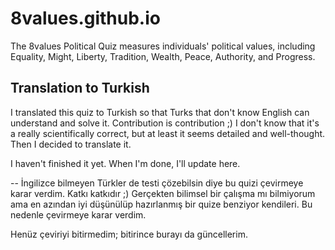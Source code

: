 # 8values.github.io
The 8values Political Quiz measures individuals' political values, including Equality, Might, Liberty, Tradition, Wealth, Peace, Authority, and Progress.

## Translation to Turkish
I translated this quiz to Turkish so that Turks that don't know English can understand and solve it. Contribution is contribution ;) I don't know that it's a really scientifically correct, but at least it seems detailed and well-thought. Then I decided to translate it.

I haven't finished it yet. When I'm done, I'll update here.

-- 
İngilizce bilmeyen Türkler de testi çözebilsin diye bu quizi çevirmeye karar verdim. Katkı katkıdır ;) Gerçekten bilimsel bir çalışma mı bilmiyorum ama en azından iyi düşünülüp hazırlanmış bir quize benziyor kendileri. Bu nedenle çevirmeye karar verdim.

Henüz çeviriyi bitirmedim; bitirince burayı da güncellerim.
